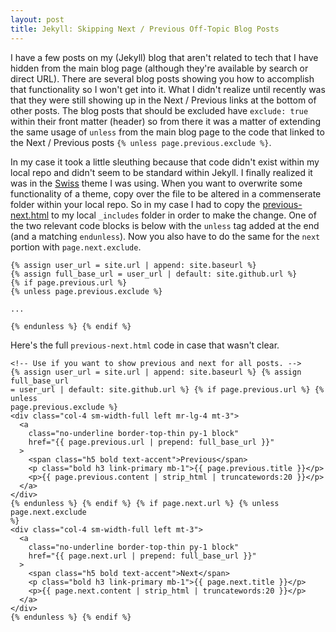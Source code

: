 ```yaml
---
layout: post
title: Jekyll: Skipping Next / Previous Off-Topic Blog Posts
---
```


I have a few posts on my (Jekyll) blog that aren't related to tech that I have hidden from the main blog page (although they're available by search or direct URL). There are several blog posts showing you how to accomplish that functionality so I won't get into it. What I didn't realize until recently was that they were still showing up in the Next / Previous links at the bottom of other posts. The blog posts that should be excluded have `exclude: true` within their front matter (header) so from there it was a matter of extending the same usage of `unless` from the main blog page to the code that linked to the Next / Previous posts `{% unless page.previous.exclude %}`.

In my case it took a little sleuthing because that code didn't exist within my local repo and didn't seem to be standard within Jekyll. I finally realized it was in the [Swiss]("https://github.com/broccolini/swiss") theme I was using. When you want to overwrite some functionality of a theme, copy over the file to be altered in a commenserate folder within your local repo. So in my case I had to copy the [previous-next.html]("https://github.com/broccolini/swiss/blob/cbf02071aff32c59030a55b0dadbe450eefa4aa3/_includes/previous-next.html") to my local `_includes` folder in order to make the change. One of the two relevant code blocks is below with the `unless` tag added at the end (and a matching `endunless`). Now you also have to do the same for the `next` portion with `page.next.exclude`.

```
{% assign user_url = site.url | append: site.baseurl %}
{% assign full_base_url = user_url | default: site.github.url %}
{% if page.previous.url %}
{% unless page.previous.exclude %}

...

{% endunless %} {% endif %}
```

Here's the full `previous-next.html` code in case that wasn't clear.

```
<!-- Use if you want to show previous and next for all posts. -->
{% assign user_url = site.url | append: site.baseurl %} {% assign full_base_url
= user_url | default: site.github.url %} {% if page.previous.url %} {% unless
page.previous.exclude %}
<div class="col-4 sm-width-full left mr-lg-4 mt-3">
  <a
    class="no-underline border-top-thin py-1 block"
    href="{{ page.previous.url | prepend: full_base_url }}"
  >
    <span class="h5 bold text-accent">Previous</span>
    <p class="bold h3 link-primary mb-1">{{ page.previous.title }}</p>
    <p>{{ page.previous.content | strip_html | truncatewords:20 }}</p>
  </a>
</div>
{% endunless %} {% endif %} {% if page.next.url %} {% unless page.next.exclude
%}
<div class="col-4 sm-width-full left mt-3">
  <a
    class="no-underline border-top-thin py-1 block"
    href="{{ page.next.url | prepend: full_base_url }}"
  >
    <span class="h5 bold text-accent">Next</span>
    <p class="bold h3 link-primary mb-1">{{ page.next.title }}</p>
    <p>{{ page.next.content | strip_html | truncatewords:20 }}</p>
  </a>
</div>
{% endunless %} {% endif %}
```
